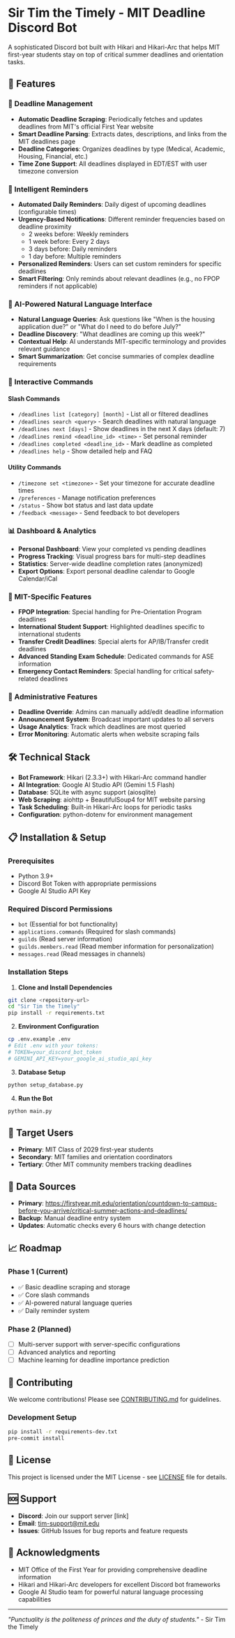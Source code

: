 # Sir Tim the Timely - MIT Deadline Discord Bot

A sophisticated Discord bot built with Hikari and Hikari-Arc that helps MIT first-year students stay on top of critical summer deadlines and orientation tasks.

## 🚀 Features

### 📅 Deadline Management
- **Automatic Deadline Scraping**: Periodically fetches and updates deadlines from MIT's official First Year website
- **Smart Deadline Parsing**: Extracts dates, descriptions, and links from the MIT deadlines page
- **Deadline Categories**: Organizes deadlines by type (Medical, Academic, Housing, Financial, etc.)
- **Time Zone Support**: All deadlines displayed in EDT/EST with user timezone conversion

### 🔔 Intelligent Reminders
- **Automated Daily Reminders**: Daily digest of upcoming deadlines (configurable times)
- **Urgency-Based Notifications**: Different reminder frequencies based on deadline proximity
  - 2 weeks before: Weekly reminders
  - 1 week before: Every 2 days
  - 3 days before: Daily reminders
  - 1 day before: Multiple reminders
- **Personalized Reminders**: Users can set custom reminders for specific deadlines
- **Smart Filtering**: Only reminds about relevant deadlines (e.g., no FPOP reminders if not applicable)

### 🤖 AI-Powered Natural Language Interface
- **Natural Language Queries**: Ask questions like "When is the housing application due?" or "What do I need to do before July?"
- **Deadline Discovery**: "What deadlines are coming up this week?"
- **Contextual Help**: AI understands MIT-specific terminology and provides relevant guidance
- **Smart Summarization**: Get concise summaries of complex deadline requirements

### 💬 Interactive Commands

#### Slash Commands
- `/deadlines list [category] [month]` - List all or filtered deadlines
- `/deadlines search <query>` - Search deadlines with natural language
- `/deadlines next [days]` - Show deadlines in the next X days (default: 7)
- `/deadlines remind <deadline_id> <time>` - Set personal reminder
- `/deadlines completed <deadline_id>` - Mark deadline as completed
- `/deadlines help` - Show detailed help and FAQ

#### Utility Commands
- `/timezone set <timezone>` - Set your timezone for accurate deadline times
- `/preferences` - Manage notification preferences
- `/status` - Show bot status and last data update
- `/feedback <message>` - Send feedback to bot developers

### 📊 Dashboard & Analytics
- **Personal Dashboard**: View your completed vs pending deadlines
- **Progress Tracking**: Visual progress bars for multi-step deadlines
- **Statistics**: Server-wide deadline completion rates (anonymized)
- **Export Options**: Export personal deadline calendar to Google Calendar/iCal

### 🏫 MIT-Specific Features
- **FPOP Integration**: Special handling for Pre-Orientation Program deadlines
- **International Student Support**: Highlighted deadlines specific to international students
- **Transfer Credit Deadlines**: Special alerts for AP/IB/Transfer credit deadlines
- **Advanced Standing Exam Schedule**: Dedicated commands for ASE information
- **Emergency Contact Reminders**: Special handling for critical safety-related deadlines

### 🔧 Administrative Features
- **Deadline Override**: Admins can manually add/edit deadline information
- **Announcement System**: Broadcast important updates to all servers
- **Usage Analytics**: Track which deadlines are most queried
- **Error Monitoring**: Automatic alerts when website scraping fails

## 🛠 Technical Stack

- **Bot Framework**: Hikari (2.3.3+) with Hikari-Arc command handler
- **AI Integration**: Google AI Studio API (Gemini 1.5 Flash)
- **Database**: SQLite with async support (aiosqlite)
- **Web Scraping**: aiohttp + BeautifulSoup4 for MIT website parsing
- **Task Scheduling**: Built-in Hikari-Arc loops for periodic tasks
- **Configuration**: python-dotenv for environment management

## 📋 Installation & Setup

### Prerequisites
- Python 3.9+
- Discord Bot Token with appropriate permissions
- Google AI Studio API Key

### Required Discord Permissions
- `bot` (Essential for bot functionality)
- `applications.commands` (Required for slash commands)
- `guilds` (Read server information)
- `guilds.members.read` (Read member information for personalization)
- `messages.read` (Read messages in channels)

### Installation Steps

1. **Clone and Install Dependencies**
```bash
git clone <repository-url>
cd "Sir Tim the Timely"
pip install -r requirements.txt
```

2. **Environment Configuration**
```bash
cp .env.example .env
# Edit .env with your tokens:
# TOKEN=your_discord_bot_token
# GEMINI_API_KEY=your_google_ai_studio_api_key
```

3. **Database Setup**
```bash
python setup_database.py
```

4. **Run the Bot**
```bash
python main.py
```

## 🎯 Target Users

- **Primary**: MIT Class of 2029 first-year students
- **Secondary**: MIT families and orientation coordinators
- **Tertiary**: Other MIT community members tracking deadlines

## 🔄 Data Sources

- **Primary**: https://firstyear.mit.edu/orientation/countdown-to-campus-before-you-arrive/critical-summer-actions-and-deadlines/
- **Backup**: Manual deadline entry system
- **Updates**: Automatic checks every 6 hours with change detection

## 📈 Roadmap

### Phase 1 (Current)
- ✅ Basic deadline scraping and storage
- ✅ Core slash commands
- ✅ AI-powered natural language queries
- ✅ Daily reminder system

### Phase 2 (Planned)
- [ ] Multi-server support with server-specific configurations
- [ ] Advanced analytics and reporting
- [ ] Machine learning for deadline importance prediction

## 🤝 Contributing

We welcome contributions! Please see [CONTRIBUTING.md](CONTRIBUTING.md) for guidelines.

### Development Setup
```bash
pip install -r requirements-dev.txt
pre-commit install
```

## 📄 License

This project is licensed under the MIT License - see [LICENSE](LICENSE) file for details.

## 🆘 Support

- **Discord**: Join our support server [link]
- **Email**: tim-support@mit.edu
- **Issues**: GitHub Issues for bug reports and feature requests

## 🙏 Acknowledgments

- MIT Office of the First Year for providing comprehensive deadline information
- Hikari and Hikari-Arc developers for excellent Discord bot frameworks
- Google AI Studio team for powerful natural language processing capabilities

---

*"Punctuality is the politeness of princes and the duty of students."* - Sir Tim the Timely
